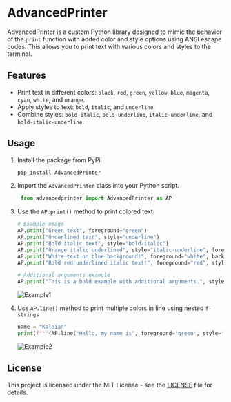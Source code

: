 # AdvancedPrinter

AdvancedPrinter is a custom Python library designed to mimic the behavior of the `print` function with added color and style options using ANSI escape codes. This allows you to print text with various colors and styles to the terminal.

## Features

- Print text in different colors: `black`, `red`, `green`, `yellow`, `blue`, `magenta`, `cyan`, `white`, and `orange`.
- Apply styles to text: `bold`, `italic`, and `underline`.
- Combine styles: `bold-italic`, `bold-underline`, `italic-underline`, and `bold-italic-underline`.

## Usage

1. Install the package from PyPi
   ```bash
   pip install AdvancedPrinter
   ```
2. Import the `AdvancedPrinter` class into your Python script.
   
   ```python
    from advancedprinter import AdvancedPrinter as AP
   ```

3. Use the `AP.print()` method to print colored text.

   ```python
   # Example usage
   AP.print("Green text", foreground="green")
   AP.print("Underlined text", style="underline")
   AP.print("Bold italic text", style="bold-italic")
   AP.print("Orange italic underlined", style="italic-underline", foreground='orange')
   AP.print("White text on blue background!", foreground="white", background="blue")
   AP.print("Bold red underlined italic text!", foreground="red", style="bold-italic-underline")
   
   # Additional arguments example
   AP.print("This is a bold example with additional arguments.", style="bold", end="***")
   ```
   ![Example1](https://i.imgur.com/sLSRK2N.png)


4. Use `AP.line()` method to print multiple colors in line using nested `f-strings`

   ```python
   name = "Kaloian"
   print(f"""{AP.line("Hello, my name is", foreground='green', style='bold')} {AP.line(f"{name}", foreground='blue')} {AP.line("and I'm", foreground='white')} {AP.line("28", foreground='red')} {AP.line('years old!', foreground='magenta')}""", end='***')
   ```
   ![Example2](https://i.imgur.com/E7lAGM6.png)

## License

This project is licensed under the MIT License - see the [LICENSE](LICENSE) file for details.
